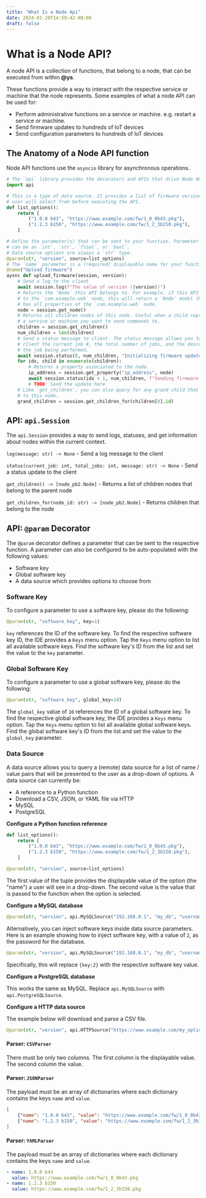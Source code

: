 ```yaml
---
title: "What Is a Node Api"
date: 2024-01-26T14:59:42-08:00
draft: false
---
```


# What is a Node API?

A node API is a collection of functions, that belong to a node, that can be executed from within **@ys**.

These functions provide a way to interact with the respective service or machine that the node represents. Some examples of what a node API can be used for:

- Perform administrative functions on a service or machine. e.g. restart a service or machine.
- Send firmware updates to hundreds of IoT devices
- Send configuration parameters to hundreds of IoT devices

## The Anatomy of a Node API function

Node API functions use the `asyncio` library for asynchronous operations.

```python
# The `api` library provides the decorators and APIs that drive Node APIs
import api

# This is a type of data source. It provides a list of firmware versions that a
# user will select from before executing the API.
def list_options():
    return [
        ("1.0.0 b43", "https://www.example.com/fw/1_0_0b43.pkg"),
        ("1.2.3 b150", "https://www.example.com/fw/1_2_3b150.pkg"),
    ]

# Define the parameter(s) that can be sent to your function. Parameter types
# can be an `int`, `str`, `float`, or `bool`.
# Data source options are always a `str` type.
@param(str, "version", source=list_options)
# The `name` parameter is a (required) displayable name for your function.
@name("Upload firmware")
aysnc def upload_firmware(session, version):
    # Send a log to the client
    await session.log(f"The value of version ({version})")
    # Returns the `Node` this API belongs to. For example, if this API belongs
    # to the `com.example.web` node, this will return a `Node` model that
    # has all properties of the `com.example.web` node.
    node = session.get_node()
    # Returns all children nodes of this node. Useful when a child represents
    # a service or machine you want to send commands to.
    children = session.get_children()
    num_children = len(children)
    # Send a status message to client. The status message allows you to inform the
    # client the current job #, the total number of jobs, and the description of
    # the job being performed.
    await session.status(0, num_children, "Initializing firmware updates")
    for idx, child in enumerate(children):
        # Returns a property associated to the node.
        ip_address = session.get_property("ip_address", node)
        await session.status(idx + 1, num_children, f"Sending firmware update to: {ip_address}")
        # TODO: Send the update here
    # Like `get_children`, you can also query for any grand child that belongs
    # to this node.
    grand_children = session.get_children_for(children[0].id)
```

## API: `api.Session`

The `api.Session` provides a way to send logs, statuses, and get information about nodes within the current context.

`log(message: str) -> None` - Send a log message to the client

`status(current_job: int, total_jobs: int, message: str) -> None` - Send a status update to the client

`get_children() -> [node_pb2.Node]` - Returns a list of children nodes that belong to the parent node

`get_children_for(node_id: str) -> [node_pb2.Node]` - Returns children that belong to the node

## API: `@param` Decorator

The `@param` decorator defines a parameter that can be sent to the respective function. A parameter can also be configured to be auto-populated with the following values:

- Software key
- Global software key
- A data source which provides options to choose from

### Software Key

To configure a parameter to use a software key, please do the following:

```python
@param(str, "software_key", key=1)
```

`key` references the ID of the software key. To find the respective software key ID, the IDE provides a `Keys` menu option. Tap the `Keys` menu option to list all available software keys. Find the software key's ID from the list and set the value to the `key` parameter.

### Global Software Key

To configure a parameter to use a global software key, please do the following:

```python
@param(str, "software_key", global_key=10)
```

The `global_key` value of `10` references the ID of a global software key. To find the respective global software key, the IDE provides a `Keys` menu option. Tap the `Keys` menu option to list all available global software keys. Find the global software key's ID from the list and set the value to the `global_key` parameter.

### Data Source

A data source allows you to query a (remote) data source for a list of name / value pairs that will be presented to the user as a drop-down of options. A data source can currently be:

- A reference to a Python function
- Download a CSV, JSON, or YAML file via HTTP
- MySQL
- PostgreSQL

**Configure a Python function reference**

```python
def list_options():
    return [
        ("1.0.0 b43", "https://www.example.com/fw/1_0_0b43.pkg"),
        ("1.2.3 b150", "https://www.example.com/fw/1_2_3b150.pkg"),
    ]

@param(str, "version", source=list_options)
```

The first value of the tuple provides the displayable value of the option (the "name") a user will see in a drop-down. The second value is the value that is passed to the function when the option is selected.

**Configure a MySQL database**

```python
@param(str, "version", api.MySQLSource("192.168.0.1", "my_db", "username", "password", "table", "name_col", "value_col"))
```

Alternatively, you can inject software keys inside data source parameters. Here is an example showing how to inject software key, with a value of `2`, as the password for the database.

```python
@param(str, "version", api.MySQLSource("192.168.0.1", "my_db", "username", "{key:2}", "table", "name_col", "value_col"))
```

Specifically, this will replace `{key:2}` with the respective software key value.

**Configure a PostgreSQL database**

This works the same as MySQL. Replace `api.MySQLSource` with `api.PostgreSQLSource`.

**Configure a HTTP data source**

The example below will download and parse a CSV file.

```python
@param(str, "version", api.HTTPSource("https://www.example.com/my_options.csv", parser=api.CSVParser()))
```

#### Parser: `CSVParser`

There must be only two columns. The first column is the displayable value. The second column the value.

#### Parser: `JSONParser`

The payload must be an array of dictionaries where each dictionary contains the keys `name` and `value`.

```json
[
    {"name": "1.0.0 b43", "value": "https://www.example.com/fw/1_0_0b43.pkg"},
    {"name": "1.2.3 b150", "value": "https://www.example.com/fw/1_2_3b150.pkg"}
]
```

#### Parser: `YAMLParser`

The payload must be an array of dictionaries where each dictionary contains the keys `name` and `value`.

```yaml
- name: 1.0.0 b43
  value: https://www.example.com/fw/1_0_0b43.pkg
- name: 1.2.3 b150
  value: https://www.example.com/fw/1_2_3b150.pkg
```
